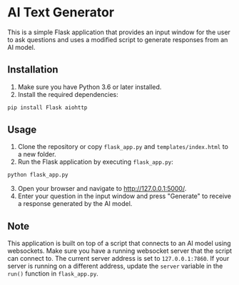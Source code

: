 # AI Text Generator

This is a simple Flask application that provides an input window for the user to ask questions and uses a modified script to generate responses from an AI model.

## Installation

1. Make sure you have Python 3.6 or later installed.
2. Install the required dependencies:

```bash
pip install Flask aiohttp
```

## Usage

1. Clone the repository or copy `flask_app.py` and `templates/index.html` to a new folder.
2. Run the Flask application by executing `flask_app.py`:

```bash
python flask_app.py
```
3. Open your browser and navigate to http://127.0.0.1:5000/.
4. Enter your question in the input window and press "Generate" to receive a response generated by the AI model.

## Note

This application is built on top of a script that connects to an AI model using websockets. Make sure you have a running websocket server that the script can connect to. The current server address is set to `127.0.0.1:7860`. If your server is running on a different address, update the `server` variable in the `run()` function in `flask_app.py`.
